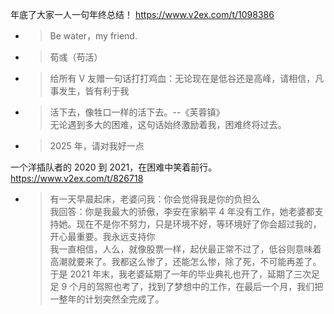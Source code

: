 
年底了大家一人一句年终总结！ https://www.v2ex.com/t/1098386
- > Be water，my friend.
- > 荀彧（苟活）
- > 给所有 V 友赠一句话打打鸡血：无论现在是低谷还是高峰，请相信，凡事发生，皆有利于我
- > 活下去，像牲口一样的活下去。--《芙蓉镇》 <br> 无论遇到多大的困难，这句话始终激励着我，困难终将过去。
- > 2025 年，请对我好一点

一个洋插队者的 2020 到 2021，在困难中笑着前行。 https://www.v2ex.com/t/826718
- > 有一天早晨起床，老婆问我：你会觉得我是你的负担么 <br> 我回答：你是我最大的骄傲，李安在家躺平 4 年没有工作，她老婆都支持她。现在不是你不努力，只是环境不好，等环境好了你会超过我的，开心最重要。我永远支持你 <br> 我一直相信，人么，就像股票一样，起伏最正常不过了，低谷则意味着高潮就要来了。我都这么惨了，还能怎么惨，除了死，不可能再差了。 <br> 于是 2021 年末，我老婆延期了一年的毕业典礼也开了，延期了三次足足 9 个月的驾照也考了，找到了梦想中的工作，在最后一个月，我们把一整年的计划突然全完成了。
